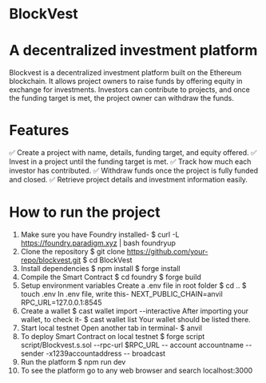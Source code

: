 # BlockVest
# A decentralized investment platform
Blockvest is a decentralized investment platform built on the Ethereum blockchain. It allows project owners to raise funds by offering equity in exchange for investments. Investors can contribute to projects, and once the funding target is met, the project owner can withdraw the funds.
# Features
✅ Create a project with name, details, funding target, and equity offered.
✅ Invest in a project until the funding target is met.
✅ Track how much each investor has contributed.
✅ Withdraw funds once the project is fully funded and closed.
✅ Retrieve project details and investment information easily.
# How to run the project
1. Make sure you have Foundry installed-
$ curl -L https://foundry.paradigm.xyz | bash
foundryup
2. Clone the repository
$ git clone https://github.com/your-repo/blockvest.git
$ cd BlockVest
3. Install dependencies
$ npm install
$ forge install
4. Compile the Smart Contract
$ cd foundry
$ forge build
5. Setup environment variables
Create a .env file in root folder
$ cd ..
$ touch .env
In .env file, write this-
NEXT_PUBLIC_CHAIN=anvil
RPC_URL=127.0.0.1:8545
6. Create a wallet
$ cast wallet import --interactive
After importing your wallet, to check it-
$ cast wallet list
Your wallet should be listed there.
7. Start local testnet
Open another tab in terminal-
$ anvil
8. To deploy Smart Contract on local testnet
$ forge script script/Blockvest.s.sol --rpc-url $RPC_URL --
account accountname --sender -x1239accountaddress --
broadcast
9. Run the platform
$ npm run dev
10. To see the platform go to any web browser and search
localhost:3000




